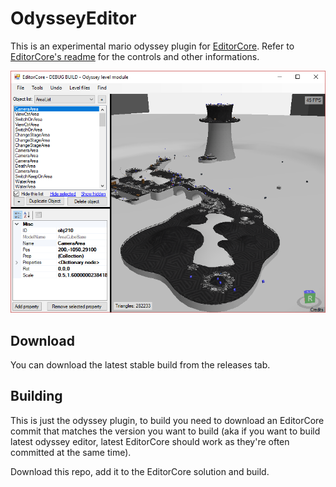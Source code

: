 # OdysseyEditor
This is an experimental mario odyssey plugin for [EditorCore](https://github.com/exelix11/EditorCore).
Refer to [EditorCore's readme](https://github.com/exelix11/EditorCore/blob/master/README.md) for the controls and other informations.

![OdysseyLevel](screenshot.png)

## Download
You can download the latest stable build from the releases tab.

## Building
This is just the odyssey plugin, to build you need to download an EditorCore commit that matches the version you want to build (aka if you want to build latest odyssey editor, latest EditorCore should work as they're often committed at the same time).

Download this repo, add it to the EditorCore solution and build.

